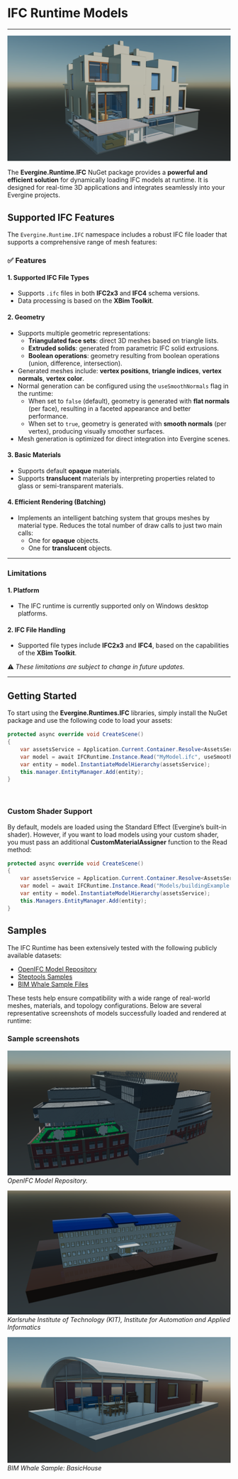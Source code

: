 # IFC Runtime Models  

---

![Evergine Runtime Models](images/IFC/HeaderIFC.png)

The **Evergine.Runtime.IFC** NuGet package provides a **powerful and efficient solution** for dynamically loading IFC models at runtime. It is designed for real-time 3D applications and integrates seamlessly into your Evergine projects.

## Supported IFC Features

The `Evergine.Runtime.IFC` namespace includes a robust IFC file loader that supports a comprehensive range of mesh features:

### ✅ Features

#### 1. Supported IFC File Types
- Supports `.ifc` files in both **IFC2x3** and **IFC4** schema versions.
- Data processing is based on the **XBim Toolkit**.

#### 2. Geometry
- Supports multiple geometric representations:
  - **Triangulated face sets**: direct 3D meshes based on triangle lists.
  - **Extruded solids**: generated from parametric IFC solid extrusions.
  - **Boolean operations**: geometry resulting from boolean operations (union, difference, intersection).
- Generated meshes include: **vertex positions**, **triangle indices**, **vertex normals**, **vertex color**.
- Normal generation can be configured using the `useSmoothNormals` flag in the runtime:
  - When set to `false` (default), geometry is generated with **flat normals** (per face), resulting in a faceted appearance and better performance.
  - When set to `true`, geometry is generated with **smooth normals** (per vertex), producing visually smoother surfaces.
- Mesh generation is optimized for direct integration into Evergine scenes.

#### 3. Basic Materials
- Supports default **opaque** materials.
- Supports **translucent** materials by interpreting properties related to glass or semi-transparent materials.

#### 4. Efficient Rendering (Batching)
- Implements an intelligent batching system that groups meshes by material type. 
Reduces the total number of draw calls to just two main calls:
  - One for **opaque** objects.
  - One for **translucent** objects.

---
### Limitations  
#### 1. Platform
- The IFC runtime is currently supported only on Windows desktop platforms.

#### 2. IFC File Handling
- Supported file types include **IFC2x3** and **IFC4**, based on the capabilities of the **XBim Toolkit**.

⚠️ *These limitations are subject to change in future updates.*

---
## Getting Started  

To start using the **Evergine.Runtimes.IFC** libraries, simply install the NuGet package and use the following code to load your assets:  

```csharp
protected async override void CreateScene()
{    
    var assetsService = Application.Current.Container.Resolve<AssetsService>();
    var model = await IFCRuntime.Instance.Read("MyModel.ifc", useSmoothNormals: true);
    var entity = model.InstantiateModelHierarchy(assetsService);
    this.manager.EntityManager.Add(entity);
}
```

</br>

### Custom Shader Support

By default, models are loaded using the Standard Effect (Evergine’s built-in shader). However, if you want to load models using your custom shader, you must pass an additional **CustomMaterialAssigner** function to the Read method:

```csharp
protected async override void CreateScene()
{
    var assetsService = Application.Current.Container.Resolve<AssetsService>();
    var model = await IFCRuntime.Instance.Read("Models/buildingExample.ifc", this.CustomMaterialAssigner);
    var entity = model.InstantiateModelHierarchy(assetsService);
    this.Managers.EntityManager.Add(entity);
}
```

## Samples

The IFC Runtime has been extensively tested with the following publicly available datasets:
 - [OpenIFC Model Repository](https://openifcmodel.cs.auckland.ac.nz/)
 - [Steptools Samples](https://www.steptools.com/docs/stpfiles/ifc/)
 - [BIM Whale Sample Files](https://github.com/andrewisen/bim-whale-ifc-samples)

These tests help ensure compatibility with a wide range of real-world meshes, materials, and topology configurations. 
Below are several representative screenshots of models successfully loaded and rendered at runtime:

### Sample screenshots

![OpenIFC Model Repository](images/IFC/OpenIFC.png)  
*OpenIFC Model Repository.*

![Steptools Samples](images/IFC/AC20-Institute.png)  
*Karlsruhe Institute of Technology (KIT), Institute for Automation and Applied Informatics*

![BIM Whale Sample Files](images/IFC/BasicHouse.png)  
*BIM Whale Sample: BasicHouse*